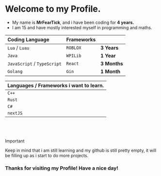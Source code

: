 # Welcome to my Profile.


* My name is **MrFearTick**, and i have been coding for **4 years.**
* I am 15 and have mostly interested myself in programming and maths. 

| Coding Language | Frameworks | |
| :--- | :--- | :--- |
| `Lua` / `Luau` | `ROBLOX` | **3 Years** |
| `Java` | `WPILib` | **1 Year** |
| `JavaScript` / `TypeScript` | `React` | **3 Months** |
| `Golang` | `Gin` | **1 Month** |

| Languages / Frameworks i want to learn. |
| :--- |
| `C++` |
| `Rust` |
| `C#` |
| `nextJS` |

# 

<br />

> [!IMPORTANT]
> Keep in mind that i am still learning and my github is still pretty empty, it will be filling up as i start to do more projects.


### Thanks for visiting my Profile! Have a nice day!
